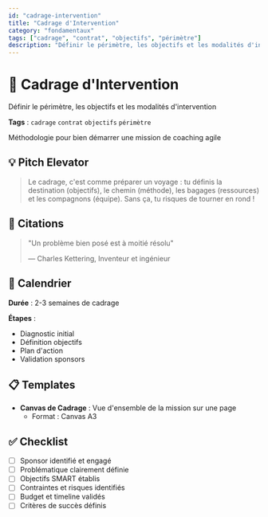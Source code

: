 ```yaml
---
id: "cadrage-intervention"
title: "Cadrage d'Intervention"
category: "fondamentaux"
tags: ["cadrage", "contrat", "objectifs", "périmètre"]
description: "Définir le périmètre, les objectifs et les modalités d'intervention"
---
```


# 🎯 Cadrage d'Intervention

Définir le périmètre, les objectifs et les modalités d'intervention

**Tags** : `cadrage` `contrat` `objectifs` `périmètre`

Méthodologie pour bien démarrer une mission de coaching agile

## 💡 Pitch Elevator

> Le cadrage, c'est comme préparer un voyage : tu définis la destination (objectifs), le chemin (méthode), les bagages (ressources) et les compagnons (équipe). Sans ça, tu risques de tourner en rond !

## 📖 Citations

> "Un problème bien posé est à moitié résolu"
>
> — Charles Kettering, Inventeur et ingénieur

## 📅 Calendrier

**Durée** : 2-3 semaines de cadrage

**Étapes** :

- Diagnostic initial
- Définition objectifs
- Plan d'action
- Validation sponsors

## 📋 Templates

- **Canvas de Cadrage** : Vue d'ensemble de la mission sur une page
  - Format : Canvas A3

## ✅ Checklist

- [ ] Sponsor identifié et engagé
- [ ] Problématique clairement définie
- [ ] Objectifs SMART établis
- [ ] Contraintes et risques identifiés
- [ ] Budget et timeline validés
- [ ] Critères de succès définis
